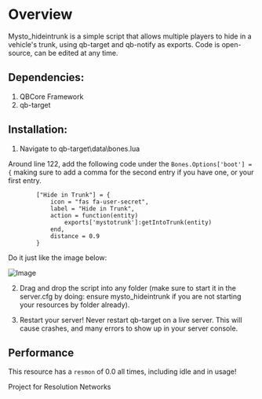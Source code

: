 # Overview
Mysto_hideintrunk is a simple script that allows multiple players to hide in a vehicle's trunk, using qb-target and qb-notify as exports. Code is open-source, can be edited at any time. 

## Dependencies:
1. QBCore Framework
2. qb-target

## Installation:
1. Navigate to qb-target\data\bones.lua

Around line 122, add the following code under the `Bones.Options['boot'] = {`
making sure to add a comma for the second entry if you have one, or your first entry.

```
        ["Hide in Trunk"] = {
            icon = "fas fa-user-secret",
            label = "Hide in Trunk",
            action = function(entity)
                exports['mystotrunk']:getIntoTrunk(entity)
            end,
            distance = 0.9
        }
```
Do it just like the image below:

![Image](https://user-images.githubusercontent.com/120472333/264230524-f6efe776-afd2-4194-b510-8e784dec52ed.PNG)

2. Drag and drop the script into any folder (make sure to start it in the server.cfg by doing: ensure mysto_hideintrunk if you are not starting your resources by folder already).

3. Restart your server! Never restart qb-target on a live server. This will cause crashes, and many errors to show up in your server console.

## Performance
This resource has a `resmon` of 0.0 all times, including idle and in usage!

Project for Resolution Networks
